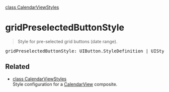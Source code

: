 [class CalendarViewStyles](CalendarViewStyles.md)

# gridPreselectedButtonStyle

> Style for pre-selected grid buttons (date range).

<pre class="docgen_signature">gridPreselectedButtonStyle: UIButton.StyleDefinition | UIStyle&lt;UIButton.StyleDefinition&gt;;</pre>

## Related

- [<!--{ref:class}-->class CalendarViewStyles](CalendarViewStyles.md) \
    Style configuration for a [CalendarView](CalendarView.md) composite.

